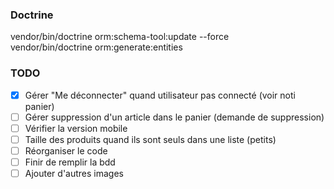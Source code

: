 ### Doctrine
vendor/bin/doctrine orm:schema-tool:update --force  
vendor/bin/doctrine orm:generate:entities  

### TODO

- [x] Gérer "Me déconnecter" quand utilisateur pas connecté (voir noti panier)
- [ ] Gérer suppression d'un article dans le panier (demande de suppression)
- [ ] Vérifier la version mobile
- [ ] Taille des produits quand ils sont seuls dans une liste (petits)
- [ ] Réorganiser le code
- [ ] Finir de remplir la bdd
- [ ] Ajouter d'autres images 